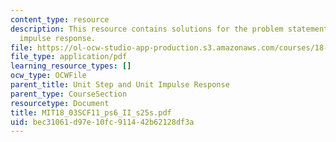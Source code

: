 ```yaml
---
content_type: resource
description: This resource contains solutions for the problem statements related to
  impulse response.
file: https://ol-ocw-studio-app-production.s3.amazonaws.com/courses/18-03sc-differential-equations-fall-2011/bec31061d97e10fc911442b62128df3a_MIT18_03SCF11_ps6_II_s25s.pdf
file_type: application/pdf
learning_resource_types: []
ocw_type: OCWFile
parent_title: Unit Step and Unit Impulse Response
parent_type: CourseSection
resourcetype: Document
title: MIT18_03SCF11_ps6_II_s25s.pdf
uid: bec31061-d97e-10fc-9114-42b62128df3a
---
```

